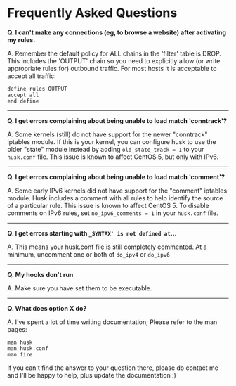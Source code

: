 # Frequently Asked Questions

**Q. I can't make any connections (eg, to browse a website) after activating my rules.**

A. Remember the default policy for ALL chains in the 'filter' table is DROP. This includes the 'OUTPUT' chain so you
need to explicitly allow (or write appropriate rules for) outbound traffic. For most hosts it is acceptable to accept
all traffic:

```
define rules OUTPUT
accept all
end define
```

---

**Q. I get errors complaining about being unable to load match 'conntrack'?**

A. Some kernels (still) do not have support for the newer "conntrack" iptables module. If this is your kernel, you can
configure husk to use the older "state" module instead by adding `old_state_track = 1` to your `husk.conf` file. This
issue is known to affect CentOS 5, but only with IPv6.

---

**Q. I get errors complaining about being unable to load match 'comment'?**

A. Some early IPv6 kernels did not have support for the "comment" iptables module. Husk includes a comment with all
rules to help identify the source of a particular rule. This issue is known to affect CentOS 5. To disable comments on
IPv6 rules, set `no_ipv6_comments = 1` in your `husk.conf` file.

---

**Q. I get errors starting with `_SYNTAX' is not defined at`...**

A. This means your husk.conf file is still completely commented. At a minimum, uncomment one or both of `do_ipv4` or
`do_ipv6`

---

**Q. My hooks don't run**

A. Make sure you have set them to be executable.

---

**Q. What does option X do?**

A. I've spent a lot of time writing documentation; Please refer to the man pages:

```
man husk
man husk.conf
man fire
```

If you can't find the answer to your question there, please do contact me and I'll be happy to help, plus update the
documentation :)
